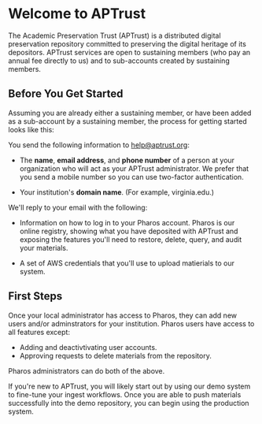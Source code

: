 # Welcome to APTrust

The Academic Preservation Trust (APTrust) is a distributed digital preservation repository committed to preserving the digital heritage of its depositors. APTrust services are open to sustaining members (who pay an annual fee directly to us) and to sub-accounts created by sustaining members.

## Before You Get Started

Assuming you are already either a sustaining member, or have been added as a sub-account by a sustaining member, the process for getting started looks like this:

You send the following information to help@aptrust.org:

* The __name__, __email address__, and __phone number__ of a person at your organization who will act as your APTrust administrator. We prefer that you send a mobile number so you can use two-factor authentication.

* Your institution's __domain name__. (For example, virginia.edu.)

We'll reply to your email with the following:

* Information on how to log in to your Pharos account. Pharos is our online registry, showing what you have deposited with APTrust and exposing the features you'll need to restore, delete, query, and audit your materials.

* A set of AWS credentials that you'll use to upload matierials to our system.

## First Steps

Once your local administrator has access to Pharos, they can add new users and/or adminstrators for your institution. Pharos users have access to all features except:

* Adding and deactivtivating user accounts.
* Approving requests to delete materials from the repository.

Pharos administrators can do both of the above.

If you're new to APTrust, you will likely start out by using our demo system to fine-tune your ingest workflows. Once you are able to push materials successfully into the demo repository, you can begin using the production system.
